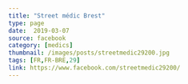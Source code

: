 ```yaml
---
title: "Street médic Brest"
type: page
date:  2019-03-07
source: facebook
category: [medics]
thumbnail: /images/posts/streetmedic29200.jpg
tags: [FR,FR-BRE,29]
link: https://www.facebook.com/streetmedic29200/
---
```

